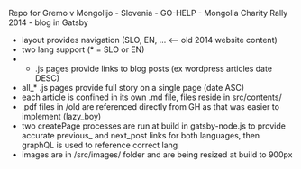 Repo for Gremo v Mongolijo - Slovenia - GO-HELP - Mongolia Charity Rally 2014 - blog in Gatsby

- layout provides navigation (SLO, EN, ... <-- old 2014 website content)
- two lang support (* = SLO or EN)
- * .js pages provide links to blog posts (ex wordpress articles date DESC)
- all_* .js pages provide full story on a single page (date ASC)
- each article is confined in its own .md file, files reside in src/contents/
- .pdf files in /old are referenced directly from GH as that was easier to implement (lazy_boy)
- two createPage processes are run at build in gatsby-node.js to provide accurate previous_ and next_post links for both languages, then graphQL is used to reference correct lang
- images are in /src/images/ folder and are being resized at build to 900px